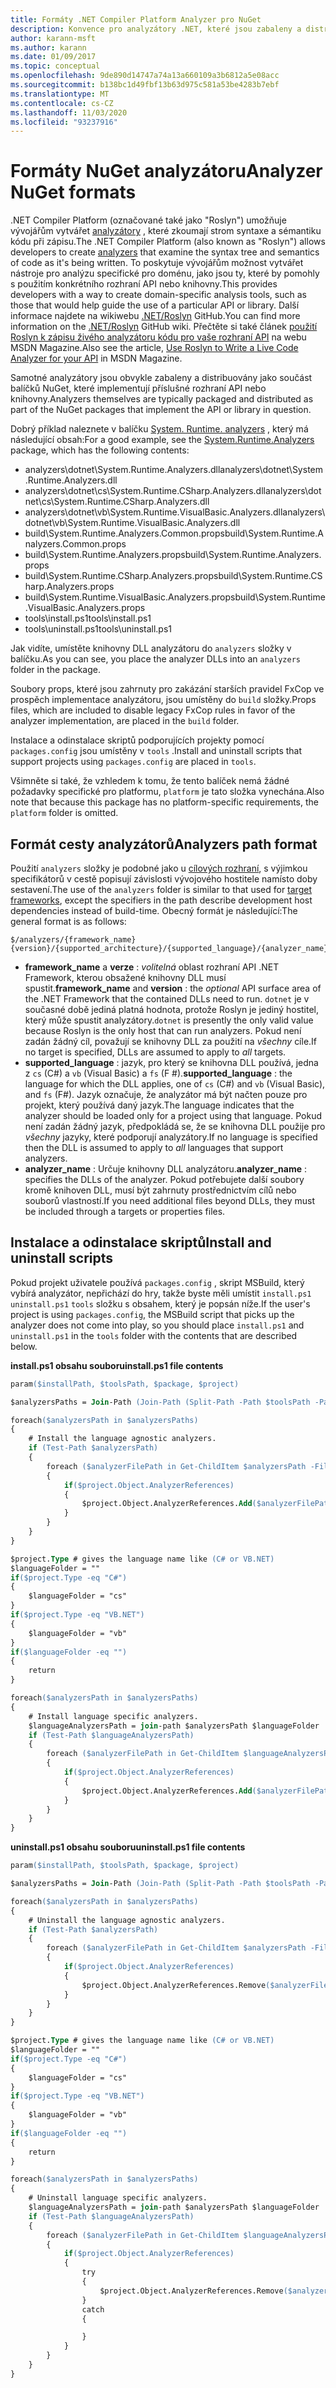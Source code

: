 ```yaml
---
title: Formáty .NET Compiler Platform Analyzer pro NuGet
description: Konvence pro analyzátory .NET, které jsou zabaleny a distribuovány pomocí balíčků NuGet, které implementují rozhraní API nebo knihovny.
author: karann-msft
ms.author: karann
ms.date: 01/09/2017
ms.topic: conceptual
ms.openlocfilehash: 9de890d14747a74a13a660109a3b6812a5e08acc
ms.sourcegitcommit: b138bc1d49fbf13b63d975c581a53be4283b7ebf
ms.translationtype: MT
ms.contentlocale: cs-CZ
ms.lasthandoff: 11/03/2020
ms.locfileid: "93237916"
---
```

# <a name="analyzer-nuget-formats"></a><span data-ttu-id="6a504-103">Formáty NuGet analyzátoru</span><span class="sxs-lookup"><span data-stu-id="6a504-103">Analyzer NuGet formats</span></span>

<span data-ttu-id="6a504-104">.NET Compiler Platform (označované také jako "Roslyn") umožňuje vývojářům vytvářet [analyzátory](https://github.com/dotnet/roslyn/wiki/How-To-Write-a-C%23-Analyzer-and-Code-Fix) , které zkoumají strom syntaxe a sémantiku kódu při zápisu.</span><span class="sxs-lookup"><span data-stu-id="6a504-104">The .NET Compiler Platform (also known as "Roslyn") allows developers to create [analyzers](https://github.com/dotnet/roslyn/wiki/How-To-Write-a-C%23-Analyzer-and-Code-Fix) that examine the syntax tree and semantics of code as it's being written.</span></span> <span data-ttu-id="6a504-105">To poskytuje vývojářům možnost vytvářet nástroje pro analýzu specifické pro doménu, jako jsou ty, které by pomohly s použitím konkrétního rozhraní API nebo knihovny.</span><span class="sxs-lookup"><span data-stu-id="6a504-105">This provides developers with a way to create domain-specific analysis tools, such as those that would help guide the use of a particular API or library.</span></span> <span data-ttu-id="6a504-106">Další informace najdete na wikiwebu [.NET/Roslyn](https://github.com/dotnet/roslyn/wiki) GitHub.</span><span class="sxs-lookup"><span data-stu-id="6a504-106">You can find more information on the [.NET/Roslyn](https://github.com/dotnet/roslyn/wiki) GitHub wiki.</span></span> <span data-ttu-id="6a504-107">Přečtěte si také článek [použití Roslyn k zápisu živého analyzátoru kódu pro vaše rozhraní API](/archive/msdn-magazine/2014/special-issue/csharp-and-visual-basic-use-roslyn-to-write-a-live-code-analyzer-for-your-api) na webu MSDN Magazine.</span><span class="sxs-lookup"><span data-stu-id="6a504-107">Also see the article, [Use Roslyn to Write a Live Code Analyzer for your API](/archive/msdn-magazine/2014/special-issue/csharp-and-visual-basic-use-roslyn-to-write-a-live-code-analyzer-for-your-api) in MSDN Magazine.</span></span>

<span data-ttu-id="6a504-108">Samotné analyzátory jsou obvykle zabaleny a distribuovány jako součást balíčků NuGet, které implementují příslušné rozhraní API nebo knihovny.</span><span class="sxs-lookup"><span data-stu-id="6a504-108">Analyzers themselves are typically packaged and distributed as part of the NuGet packages that implement the API or library in question.</span></span>

<span data-ttu-id="6a504-109">Dobrý příklad naleznete v balíčku [System. Runtime. analyzers](https://www.nuget.org/packages/System.Runtime.Analyzers) , který má následující obsah:</span><span class="sxs-lookup"><span data-stu-id="6a504-109">For a good example, see the [System.Runtime.Analyzers](https://www.nuget.org/packages/System.Runtime.Analyzers) package, which has the following contents:</span></span>

- <span data-ttu-id="6a504-110">analyzers\dotnet\System.Runtime.Analyzers.dll</span><span class="sxs-lookup"><span data-stu-id="6a504-110">analyzers\dotnet\System.Runtime.Analyzers.dll</span></span>
- <span data-ttu-id="6a504-111">analyzers\dotnet\cs\System.Runtime.CSharp.Analyzers.dll</span><span class="sxs-lookup"><span data-stu-id="6a504-111">analyzers\dotnet\cs\System.Runtime.CSharp.Analyzers.dll</span></span>
- <span data-ttu-id="6a504-112">analyzers\dotnet\vb\System.Runtime.VisualBasic.Analyzers.dll</span><span class="sxs-lookup"><span data-stu-id="6a504-112">analyzers\dotnet\vb\System.Runtime.VisualBasic.Analyzers.dll</span></span>
- <span data-ttu-id="6a504-113">build\System.Runtime.Analyzers.Common.props</span><span class="sxs-lookup"><span data-stu-id="6a504-113">build\System.Runtime.Analyzers.Common.props</span></span>
- <span data-ttu-id="6a504-114">build\System.Runtime.Analyzers.props</span><span class="sxs-lookup"><span data-stu-id="6a504-114">build\System.Runtime.Analyzers.props</span></span>
- <span data-ttu-id="6a504-115">build\System.Runtime.CSharp.Analyzers.props</span><span class="sxs-lookup"><span data-stu-id="6a504-115">build\System.Runtime.CSharp.Analyzers.props</span></span>
- <span data-ttu-id="6a504-116">build\System.Runtime.VisualBasic.Analyzers.props</span><span class="sxs-lookup"><span data-stu-id="6a504-116">build\System.Runtime.VisualBasic.Analyzers.props</span></span>
- <span data-ttu-id="6a504-117">tools\install.ps1</span><span class="sxs-lookup"><span data-stu-id="6a504-117">tools\install.ps1</span></span>
- <span data-ttu-id="6a504-118">tools\uninstall.ps1</span><span class="sxs-lookup"><span data-stu-id="6a504-118">tools\uninstall.ps1</span></span>

<span data-ttu-id="6a504-119">Jak vidíte, umístěte knihovny DLL analyzátoru do `analyzers` složky v balíčku.</span><span class="sxs-lookup"><span data-stu-id="6a504-119">As you can see, you place the analyzer DLLs into an `analyzers` folder in the package.</span></span>

<span data-ttu-id="6a504-120">Soubory props, které jsou zahrnuty pro zakázání starších pravidel FxCop ve prospěch implementace analyzátoru, jsou umístěny do `build` složky.</span><span class="sxs-lookup"><span data-stu-id="6a504-120">Props files, which are included to disable legacy FxCop rules in favor of the analyzer implementation, are placed in the `build` folder.</span></span>

<span data-ttu-id="6a504-121">Instalace a odinstalace skriptů podporujících projekty pomocí `packages.config` jsou umístěny v `tools` .</span><span class="sxs-lookup"><span data-stu-id="6a504-121">Install and uninstall scripts that support projects using `packages.config` are placed in `tools`.</span></span>

<span data-ttu-id="6a504-122">Všimněte si také, že vzhledem k tomu, že tento balíček nemá žádné požadavky specifické pro platformu, `platform` je tato složka vynechána.</span><span class="sxs-lookup"><span data-stu-id="6a504-122">Also note that because this package has no platform-specific requirements, the `platform` folder is omitted.</span></span>


## <a name="analyzers-path-format"></a><span data-ttu-id="6a504-123">Formát cesty analyzátorů</span><span class="sxs-lookup"><span data-stu-id="6a504-123">Analyzers path format</span></span>

<span data-ttu-id="6a504-124">Použití `analyzers` složky je podobné jako u [cílových rozhraní](../create-packages/supporting-multiple-target-frameworks.md), s výjimkou specifikátorů v cestě popisují závislosti vývojového hostitele namísto doby sestavení.</span><span class="sxs-lookup"><span data-stu-id="6a504-124">The use of the `analyzers` folder is similar to that used for [target frameworks](../create-packages/supporting-multiple-target-frameworks.md), except the specifiers in the path describe development host dependencies instead of build-time.</span></span> <span data-ttu-id="6a504-125">Obecný formát je následující:</span><span class="sxs-lookup"><span data-stu-id="6a504-125">The general format is as follows:</span></span>

    $/analyzers/{framework_name}{version}/{supported_architecture}/{supported_language}/{analyzer_name}.dll

- <span data-ttu-id="6a504-126">**framework_name** a **verze** : *volitelná* oblast rozhraní API .NET Framework, kterou obsažené knihovny DLL musí spustit.</span><span class="sxs-lookup"><span data-stu-id="6a504-126">**framework_name** and **version** : the *optional* API surface area of the .NET Framework that the contained DLLs need to run.</span></span> <span data-ttu-id="6a504-127">`dotnet` je v současné době jediná platná hodnota, protože Roslyn je jediný hostitel, který může spustit analyzátory.</span><span class="sxs-lookup"><span data-stu-id="6a504-127">`dotnet` is presently the only valid value because Roslyn is the only host that can run analyzers.</span></span> <span data-ttu-id="6a504-128">Pokud není zadán žádný cíl, považují se knihovny DLL za použití na *všechny* cíle.</span><span class="sxs-lookup"><span data-stu-id="6a504-128">If no target is specified, DLLs are assumed to apply to *all* targets.</span></span>
- <span data-ttu-id="6a504-129">**supported_language** : jazyk, pro který se knihovna DLL používá, jedna z `cs` (C#) a `vb` (Visual Basic) a `fs` (F #).</span><span class="sxs-lookup"><span data-stu-id="6a504-129">**supported_language** : the language for which the DLL applies, one of `cs` (C#) and `vb` (Visual Basic), and `fs` (F#).</span></span> <span data-ttu-id="6a504-130">Jazyk označuje, že analyzátor má být načten pouze pro projekt, který používá daný jazyk.</span><span class="sxs-lookup"><span data-stu-id="6a504-130">The language indicates that the analyzer should be loaded only for a project using that language.</span></span> <span data-ttu-id="6a504-131">Pokud není zadán žádný jazyk, předpokládá se, že se knihovna DLL použije pro *všechny* jazyky, které podporují analyzátory.</span><span class="sxs-lookup"><span data-stu-id="6a504-131">If no language is specified then the DLL is assumed to apply to *all* languages that support analyzers.</span></span>
- <span data-ttu-id="6a504-132">**analyzer_name** : Určuje knihovny DLL analyzátoru.</span><span class="sxs-lookup"><span data-stu-id="6a504-132">**analyzer_name** : specifies the DLLs of the analyzer.</span></span> <span data-ttu-id="6a504-133">Pokud potřebujete další soubory kromě knihoven DLL, musí být zahrnuty prostřednictvím cílů nebo souborů vlastností.</span><span class="sxs-lookup"><span data-stu-id="6a504-133">If you need additional files beyond DLLs, they must be included through a targets or properties files.</span></span>


## <a name="install-and-uninstall-scripts"></a><span data-ttu-id="6a504-134">Instalace a odinstalace skriptů</span><span class="sxs-lookup"><span data-stu-id="6a504-134">Install and uninstall scripts</span></span>

<span data-ttu-id="6a504-135">Pokud projekt uživatele používá `packages.config` , skript MSBuild, který vybírá analyzátor, nepřichází do hry, takže byste měli umístit `install.ps1` `uninstall.ps1` `tools` složku s obsahem, který je popsán níže.</span><span class="sxs-lookup"><span data-stu-id="6a504-135">If the user's project is using `packages.config`, the MSBuild script that picks up the analyzer does not come into play, so you should place `install.ps1` and `uninstall.ps1` in the `tools` folder with the contents that are described below.</span></span>

<span data-ttu-id="6a504-136">**install.ps1 obsahu souboru**</span><span class="sxs-lookup"><span data-stu-id="6a504-136">**install.ps1 file contents**</span></span>

```ps
param($installPath, $toolsPath, $package, $project)

$analyzersPaths = Join-Path (Join-Path (Split-Path -Path $toolsPath -Parent) "analyzers" ) * -Resolve

foreach($analyzersPath in $analyzersPaths)
{
    # Install the language agnostic analyzers.
    if (Test-Path $analyzersPath)
    {
        foreach ($analyzerFilePath in Get-ChildItem $analyzersPath -Filter *.dll)
        {
            if($project.Object.AnalyzerReferences)
            {
                $project.Object.AnalyzerReferences.Add($analyzerFilePath.FullName)
            }
        }
    }
}

$project.Type # gives the language name like (C# or VB.NET)
$languageFolder = ""
if($project.Type -eq "C#")
{
    $languageFolder = "cs"
}
if($project.Type -eq "VB.NET")
{
    $languageFolder = "vb"
}
if($languageFolder -eq "")
{
    return
}

foreach($analyzersPath in $analyzersPaths)
{
    # Install language specific analyzers.
    $languageAnalyzersPath = join-path $analyzersPath $languageFolder
    if (Test-Path $languageAnalyzersPath)
    {
        foreach ($analyzerFilePath in Get-ChildItem $languageAnalyzersPath -Filter *.dll)
        {
            if($project.Object.AnalyzerReferences)
            {
                $project.Object.AnalyzerReferences.Add($analyzerFilePath.FullName)
            }
        }
    }
}
```


<span data-ttu-id="6a504-137">**uninstall.ps1 obsahu souboru**</span><span class="sxs-lookup"><span data-stu-id="6a504-137">**uninstall.ps1 file contents**</span></span>

```ps
param($installPath, $toolsPath, $package, $project)

$analyzersPaths = Join-Path (Join-Path (Split-Path -Path $toolsPath -Parent) "analyzers" ) * -Resolve

foreach($analyzersPath in $analyzersPaths)
{
    # Uninstall the language agnostic analyzers.
    if (Test-Path $analyzersPath)
    {
        foreach ($analyzerFilePath in Get-ChildItem $analyzersPath -Filter *.dll)
        {
            if($project.Object.AnalyzerReferences)
            {
                $project.Object.AnalyzerReferences.Remove($analyzerFilePath.FullName)
            }
        }
    }
}

$project.Type # gives the language name like (C# or VB.NET)
$languageFolder = ""
if($project.Type -eq "C#")
{
    $languageFolder = "cs"
}
if($project.Type -eq "VB.NET")
{
    $languageFolder = "vb"
}
if($languageFolder -eq "")
{
    return
}

foreach($analyzersPath in $analyzersPaths)
{
    # Uninstall language specific analyzers.
    $languageAnalyzersPath = join-path $analyzersPath $languageFolder
    if (Test-Path $languageAnalyzersPath)
    {
        foreach ($analyzerFilePath in Get-ChildItem $languageAnalyzersPath -Filter *.dll)
        {
            if($project.Object.AnalyzerReferences)
            {
                try
                {
                    $project.Object.AnalyzerReferences.Remove($analyzerFilePath.FullName)
                }
                catch
                {

                }
            }
        }
    }
}
```
